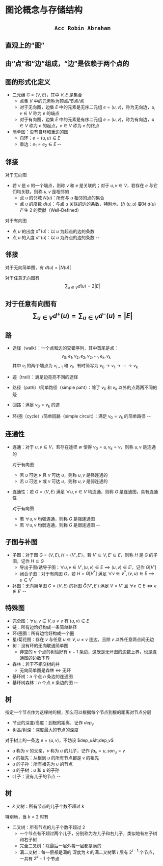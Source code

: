# 图论概念与存储结构
$$
\texttt{Acc Robin Abraham}
$$
--
## 直观上的“图”
由“点”和“边”组成，“边”是依赖于两个点的
---
## 图的形式化定义
- 二元组 $G=\langle V,E\rangle$，其中 $V,E$ 是集合
    - 点集 $V$ 中的元素称为顶点/节点/点
    - 对于无向图，边集 $E$ 中的元素是无序二元组 $e=(u,v)$，称为无向边，$u,v\in V$ 称为 $e$ 的端点
    - 对于有向图，边集 $E$ 中的元素是有序二元组 $e=(u,v)$，称为有向边，$u\in V$ 称为 $e$ 的起点，$v\in V$ 称为 $e$ 的终点
- 简单图：没有自环和重边的图
    - 自环：$e=(u,u)\in E$
    - 重边：$e_1=e_2\in E$
--
## 邻接
对于无向图
- 若 $v$ 是 $e$ 的一个端点，则称 $v$ 和 $e$ 是关联的；对于 $u,v\in V$，若存在 $e$ 与它们均关联，则称 $u,v$ 是相邻的
    - 点 $u$ 的邻域 $N(u)$：所有与 $u$ 相邻的点的集合
    - 点 $u$ 的度数 $d(u)$：与点 $u$ 关联的边的条数，特别地，边 $(u,u)$ 要对 $d(u)$ 产生 $2$ 的贡献（Well-Defined）

对于有向图
- 点 $u$ 的出度 $d^+(u)$：以 $u$ 为起点的边的条数
- 点 $u$ 的入度 $d^-(u)$：以 $u$ 为终点的边的条数
--
## 邻接

对于无向简单图，有 $d(u)=|N(u)|$

对于任意无向图有
$$
\sum_{u\in V}d(u)=2|E|
$$

对于任意有向图有
$$
\sum_{u\in V}d^+(u)=\sum_{u\in V}d^-(u)=|E|
$$
--

## 路
- 途径（walk）：一个点和边的交错序列，其中首尾是点：
    $$
    v_0,e_1,v_2,e_2,v_2,\cdots,e_k,v_k
    $$
    其中 $e_i$ 的两个端点为 $v_{i-1}$ 和 $v_i$，有时简写为 $v_0\to v_1\to\cdots\to v_k$
    
- 迹（trail）：满足边亮亮不同的途径
- 路径（path）/简单路径（simple paht）：除了 $v_0$ 和 $v_k$ 以外的点两两不同的迹
- 回路：满足 $v_0=v_k$ 的迹
- 环/圈（cycle）/简单回路（simple circuit）：满足 $v_0=v_k$ 的简单路径
--

## 连通性
- 连通：对于 $u,v\in V$，若存在途径 $w$ 使得 $v_0=u,v_k=v$，则称 $u,v$ 是连通的

    对于有向图
    - 若 $u$ 可达 $v$ 且 $v$ 可达 $u$，则称 $u,v$ 是强连通的
    - 若 $u$ 可达 $v$ 或 $v$ 可达 $u$，则称 $u,v$ 是弱连通的

- 连通性：若 $G=\langle V,E\rangle$ 满足 $\forall u,v\in V$ 均连通，则称 $G$ 是连通图，具有连通性

    对于有向图
    - 若 $\forall u,v$ 均强连通，则称 $G$ 是强连通图
    - 若 $\forall u,v$ 均弱连通，则称 $G$ 是弱连通图
--

## 子图与补图
- 子图：对于图 $G=\langle V,E\rangle, H=\langle V',E'\rangle$，若 $V'\subseteq V, E'\subseteq E$，则称 $H$ 是 $G$ 的子图，记作 $H\subseteq G$
    - 导出子图/诱导子图：$\forall u,v\in V', (u,v)\in E\implies (u,v)\in E'$，记作 $G[V']$
    - 闭合子图：对于有向图 $G$，若 $H=G[V^*]$ 满足 $\forall v\in V^*, (v,u)\in E\implies u\in V^*$
- 补图：无向简单图 $G=\langle V,E\rangle$ 的补图 $\bar G\langle V',E'\rangle$ 满足 $V=V'$ 且 $\forall e\in E\Longleftrightarrow e\notin E'$
--

## 特殊图
- 完全图：$\forall u,v\in V,u\neq v$ 有 $(u,v)\in E$
- 链：所有边恰好构成一条简单路径
- 环/圈图：所有边恰好构成一个圈
- 星/菊花图：存在 $v$ 与任意 $u\in V,u\neq v$ 连边，且除 $v$ 以外任意两点间无边
- 树：没有环的无向联通简单图
    - 非空的 $n$ 个点的树恰好有 $n-1$ 条边，这既是无环图的边数上界，也是连通图的边数下界
- 森林：若干不相交树的并
    - 无向简单图是森林 $\Longleftrightarrow$ 无环
- 基环树：$n$ 个点 $n$ 条边的连通图
- 基环树森林：$n$ 个点 $n$ 条边的图
--

## 树
指定一个节点作为这棵树的根，那么可以根据每个节点到根的距离对节点分层
- 节点的深度/高度：到根的距离，记作 $dep_v$
- 树高/树深：深度最大的节点的深度

对于树上的一条边 $e=(u,v)$，不妨设 $dep_u&lt;dep_v$
- $u$ 称为 $v$ 的父亲，$v$ 称为 $u$ 的儿子，记作 $fa_v=u,son_u=v$
- $v$ 的祖先：从根到 $u$ 的所有节点都是 $v$ 的祖先
- $u$ 的子孙：所有祖先为 $u$ 的节点
- $u$ 的子树：$u$ 和 $u$ 的子孙
- 叶子：没有儿子的节点
--

## 树
- $k$ 叉树：所有节点的儿子个数不超过 $k$

特别地，当 $k=2$ 时有

- 二叉树：所有节点的儿子个数不超过 $2$
    - 一个节点有不超过两个儿子，分别称为左儿子和右儿子，类似地有左子树和右子树
    - 完全二叉树：除最后一层外每一层都是满的
    - 满二叉树：每一层都是满的
        深度为 $k$ 的满二叉树第 $i$ 层有 $2^{i-1}$ 个节点，一共有 $2^k-1$ 个节点
